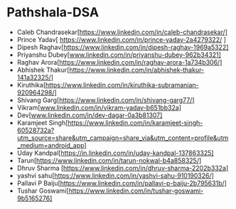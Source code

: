 # Pathshala-DSA



- Caleb Chandrasekar[https://www.linkedin.com/in/caleb-chandrasekar/]
- Prince Yadav[ https://www.linkedin.com/in/prince-yadav-2a4279322/ ] 
- Dipesh Raghav[https://www.linkedin.com/in/dipesh-raghav-1969a5322]
- Priyanshu Dubey[www.linkedin.com/in/priyanshu-dubey-962b34321]
- Raghav Arora[https://www.linkedin.com/in/raghav-arora-1a734b306/]
- Abhishek Thakur[https://www.linkedin.com/in/abhishek-thakur-141a32325/]
- Kiruthika[https://www.linkedin.com/in/kiruthika-subramanian-920964298/]
- Shivang Garg[https://www.linkedin.com/in/shivang-garg77/]
- Vikram[www.linkedin.com/in/vikram-yadav-b651bb32a]
- Dev[www.linkedin.com/in/dev-dagar-0a3b81307]
- Karamjeet Singh[https://www.linkedin.com/in/karamjeet-singh-60528732a?utm_source=share&utm_campaign=share_via&utm_content=profile&utm_medium=android_app]
- Uday Kandpal[https://in.linkedin.com/in/uday-kandpal-137863325]
- Tarun[https://www.linkedin.com/in/tarun-nokwal-b4a858325/]
- Dhruv Sharma [https://www.linkedin.com/in/dhruv-sharma-2202b332a]
- yashvi sahu[https://www.linkedin.com/in/yashvi-sahu-910190326/]
- Pallavi P Baiju[https://www.linkedin.com/in/pallavi-p-baiju-2b795631b/]
- Tushar Goswami[https://www.linkedin.com/in/tushar-goswami-9b5165276]